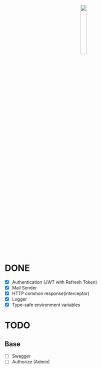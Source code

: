 <p align="center">
  <img src="https://github.com/suyeonme/Tell-me-about-your-career/assets/55128990/0f60903d-b421-47aa-8ea0-8c3e5caa18ed" width="20%" height="20%">
</p>

# DONE

- [x] Authentication (JWT with Refresh Token)
- [x] Mail Sender
- [x] HTTP common response(interceptor)
- [x] Logger
- [x] Type-safe environment variables

# TODO

## Base

- [ ] Swagger
- [ ] Authorize (Admin)
